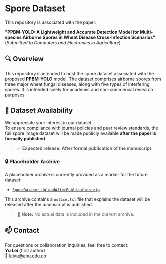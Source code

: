 # Spore Dataset

This repository is associated with the paper:

**"PPBM-YOLO: A Lightweight and Accurate Detection Model for Multi-species Airborne Spores in Wheat Disease Cross-Infection Scenarios"**  
(*Submitted to Computers and Electronics in Agriculture*)

## 🔍 Overview

This repository is intended to host the spore dataset associated with the proposed **PPBM-YOLO** model. The dataset comprises airborne spores from three major wheat fungal diseases, along with five types of interfering spores. It is intended solely for academic and non-commercial research purposes.

## 📂 Dataset Availability

We appreciate your interest in our dataset.  
To ensure compliance with journal policies and peer review standards, the full spore image dataset will be made publicly available **after the paper is formally published**.


> ✅ **Expected release: After formal publication of the manuscript.**

### 🔒 Placeholder Archive

A placeholder archive is currently provided as a marker for the future dataset:

- [`SporeDataset_UploadAfterPublication.zip`](./SporeDataset_UploadAfterPublication.zip)

This archive contains a `notice.txt` file that explains the dataset will be released after the manuscript is published.

> 📌 **Note:** No actual data is included in the current archive.

## 📫 Contact

For questions or collaboration inquiries, feel free to contact:  
**Yu Lei** (first author)  
📧 leiyu@ahu.edu.cn
